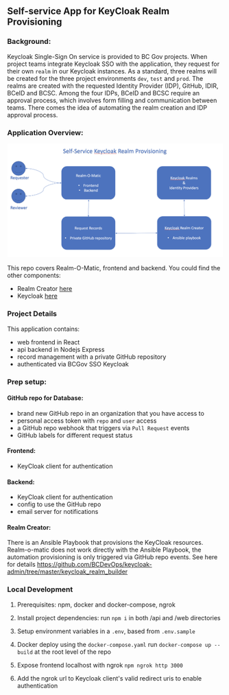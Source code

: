 ## Self-service App for KeyCloak Realm Provisioning

### Background:
Keycloak Single-Sign On service is provided to BC Gov projects. When project teams integrate Keycloak SSO with the application, they request for their own `realm` in our Keycloak instances. As a standard, three realms will be created for the three project environments `dev`, `test` and `prod`. The realms are created with the requested Identity Provider (IDP), GitHub, IDIR, BCeID and BCSC. Among the four IDPs, BCeID and BCSC require an approval process, which involves form filling and communication between teams. There comes the idea of automating the realm creation and IDP approval process.

### Application Overview:
![Alt Text](overview.png)

This repo covers Realm-O-Matic, frontend and backend.
You could find the other components:
- Realm Creator [here](https://github.com/BCDevOps/keycloak-admin)
- Keycloak [here](https://github.com/bcgov/ocp-sso)

### Project Details
This application contains:
- web frontend in React
- api backend in Nodejs Express
- record management with a private GitHub repository
- authenticated via BCGov SSO Keycloak

### Prep setup:

#### GitHub repo for Database:
- brand new GitHub repo in an organization that you have access to
- personal access token with `repo` and `user` access
- a GitHub repo webhook that triggers via `Pull Request` events
- GitHub labels for different request status

#### Frontend:
- KeyCloak client for authentication

#### Backend:
- KeyCloak client for authentication
- config to use the GitHub repo
- email server for notifications

#### Realm Creator:
There is an Ansible Playbook that provisions the KeyCloak resources. Realm-o-matic does not work directly with the Ansible Playbook, the automation provisioning is only triggered via GitHub repo events. See here for details https://github.com/BCDevOps/keycloak-admin/tree/master/keycloak_realm_builder


### Local Development
1. Prerequisites: npm, docker and docker-compose, ngrok

2. Install project dependencies:
run `npm i` in both /api and /web directories

3. Setup environment variables in a `.env`, based from `.env.sample`

4. Docker deploy using the `docker-compose.yaml`
run `docker-compose up --build` at the root level of the repo 

5. Expose frontend localhost with ngrok `npm ngrok http 3000`

6. Add the ngrok url to Keycloak client's valid redirect uris to enable authentication
